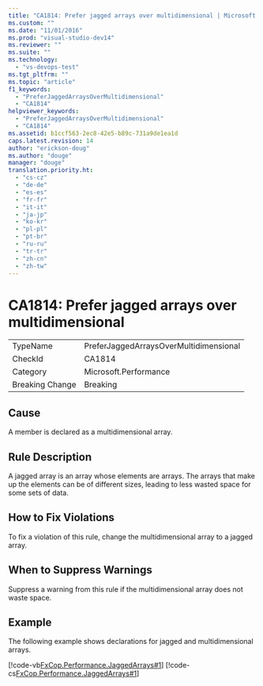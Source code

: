 ```yaml
---
title: "CA1814: Prefer jagged arrays over multidimensional | Microsoft Docs"
ms.custom: ""
ms.date: "11/01/2016"
ms.prod: "visual-studio-dev14"
ms.reviewer: ""
ms.suite: ""
ms.technology: 
  - "vs-devops-test"
ms.tgt_pltfrm: ""
ms.topic: "article"
f1_keywords: 
  - "PreferJaggedArraysOverMultidimensional"
  - "CA1814"
helpviewer_keywords: 
  - "PreferJaggedArraysOverMultidimensional"
  - "CA1814"
ms.assetid: b1ccf563-2ec8-42e5-b89c-731a9de1ea1d
caps.latest.revision: 14
author: "erickson-doug"
ms.author: "douge"
manager: "douge"
translation.priority.ht: 
  - "cs-cz"
  - "de-de"
  - "es-es"
  - "fr-fr"
  - "it-it"
  - "ja-jp"
  - "ko-kr"
  - "pl-pl"
  - "pt-br"
  - "ru-ru"
  - "tr-tr"
  - "zh-cn"
  - "zh-tw"
---
```

# CA1814: Prefer jagged arrays over multidimensional
|||  
|-|-|  
|TypeName|PreferJaggedArraysOverMultidimensional|  
|CheckId|CA1814|  
|Category|Microsoft.Performance|  
|Breaking Change|Breaking|  
  
## Cause  
 A member is declared as a multidimensional array.  
  
## Rule Description  
 A jagged array is an array whose elements are arrays. The arrays that make up the elements can be of different sizes, leading to less wasted space for some sets of data.  
  
## How to Fix Violations  
 To fix a violation of this rule, change the multidimensional array to a jagged array.  
  
## When to Suppress Warnings  
 Suppress a warning from this rule if the multidimensional array does not waste space.  
  
## Example  
 The following example shows declarations for jagged and multidimensional arrays.  
  
 [!code-vb[FxCop.Performance.JaggedArrays#1](../code-quality/codesnippet/VisualBasic/ca1814-prefer-jagged-arrays-over-multidimensional_1.vb)]
 [!code-cs[FxCop.Performance.JaggedArrays#1](../code-quality/codesnippet/CSharp/ca1814-prefer-jagged-arrays-over-multidimensional_1.cs)]